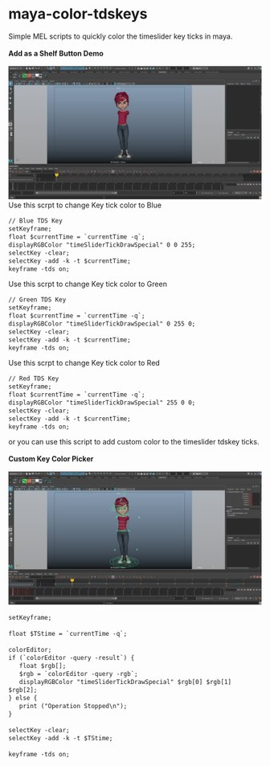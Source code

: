 # maya-color-tdskeys
Simple MEL scripts to quickly color the timeslider key ticks in maya. 
<br><br>
**Add as a Shelf Button Demo**
<br>
<br>
<img src="/resource/guide-1.gif">
<br>
Use this scrpt to change Key tick color to Blue
```
// Blue TDS Key
setKeyframe;
float $currentTime = `currentTime -q`;
displayRGBColor "timeSliderTickDrawSpecial" 0 0 255;   
selectKey -clear;
selectKey -add -k -t $currentTime;
keyframe -tds on;
```
Use this scrpt to change Key tick color to Green
```
// Green TDS Key
setKeyframe;
float $currentTime = `currentTime -q`;
displayRGBColor "timeSliderTickDrawSpecial" 0 255 0;   
selectKey -clear;
selectKey -add -k -t $currentTime;
keyframe -tds on;
```
Use this scrpt to change Key tick color to Red
```
// Red TDS Key
setKeyframe;
float $currentTime = `currentTime -q`;
displayRGBColor "timeSliderTickDrawSpecial" 255 0 0;   
selectKey -clear;
selectKey -add -k -t $currentTime;
keyframe -tds on;
```
or you can use this script to add custom color to the timeslider tdskey ticks.<br><br>
**Custom Key Color Picker**
<br>
<br>
<img src="/resource/guide-2.gif">
```
setKeyframe;

float $TStime = `currentTime -q`;

colorEditor;
if (`colorEditor -query -result`) {
   float $rgb[];
   $rgb = `colorEditor -query -rgb`;
   displayRGBColor "timeSliderTickDrawSpecial" $rgb[0] $rgb[1] $rgb[2];
} else {
   print ("Operation Stopped\n");
}
   
selectKey -clear;
selectKey -add -k -t $TStime;

keyframe -tds on;
```
